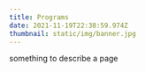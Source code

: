 ```yaml
---
title: Programs
date: 2021-11-19T22:38:59.974Z
thumbnail: static/img/banner.jpg
---
```

something to describe a page